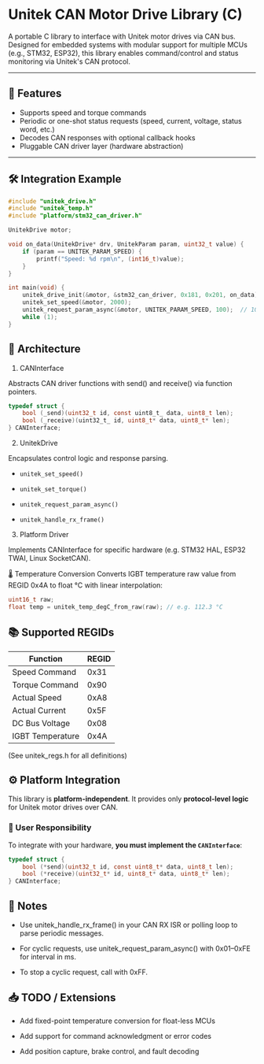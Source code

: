 # Unitek CAN Motor Drive Library (C)

A portable C library to interface with Unitek motor drives via CAN bus.  
Designed for embedded systems with modular support for multiple MCUs (e.g., STM32, ESP32), this library enables command/control and status monitoring via Unitek's CAN protocol.

---

## 🚀 Features

- Supports speed and torque commands
- Periodic or one-shot status requests (speed, current, voltage, status word, etc.)
- Decodes CAN responses with optional callback hooks
- Pluggable CAN driver layer (hardware abstraction)

---

## 🛠️ Integration Example

```c
#include "unitek_drive.h"
#include "unitek_temp.h"
#include "platform/stm32_can_driver.h"

UnitekDrive motor;

void on_data(UnitekDrive* drv, UnitekParam param, uint32_t value) {
    if (param == UNITEK_PARAM_SPEED) {
        printf("Speed: %d rpm\n", (int16_t)value);
    }
}

int main(void) {
    unitek_drive_init(&motor, &stm32_can_driver, 0x181, 0x201, on_data);
    unitek_set_speed(&motor, 2000);
    unitek_request_param_async(&motor, UNITEK_PARAM_SPEED, 100);  // 100ms cycle
    while (1);
}
```

## 🧱 Architecture

1. CANInterface

Abstracts CAN driver functions with send() and receive() via function pointers.

```c
typedef struct {
    bool (_send)(uint32_t id, const uint8_t_ data, uint8_t len);
    bool (_receive)(uint32_t_ id, uint8_t* data, uint8_t* len);
} CANInterface;
```

2. UnitekDrive

Encapsulates control logic and response parsing.

- `unitek_set_speed()`

- `unitek_set_torque()`

- `unitek_request_param_async()`

- `unitek_handle_rx_frame()`

3. Platform Driver

Implements CANInterface for specific hardware (e.g. STM32 HAL, ESP32 TWAI, Linux SocketCAN).

🌡️ Temperature Conversion
Converts IGBT temperature raw value from REGID 0x4A to float °C with linear interpolation:

```c
uint16_t raw;
float temp = unitek_temp_degC_from_raw(raw); // e.g. 112.3 °C
```

## 📚 Supported REGIDs

| Function         | REGID |
| ---------------- | ----- |
| Speed Command    | 0x31  |
| Torque Command   | 0x90  |
| Actual Speed     | 0xA8  |
| Actual Current   | 0x5F  |
| DC Bus Voltage   | 0x08  |
| IGBT Temperature | 0x4A  |

(See unitek_regs.h for all definitions)

## ⚙️ Platform Integration

This library is **platform-independent**. It provides only **protocol-level logic** for Unitek motor drives over CAN.

### 🔌 User Responsibility

To integrate with your hardware, **you must implement the `CANInterface`**:

```c
typedef struct {
    bool (*send)(uint32_t id, const uint8_t* data, uint8_t len);
    bool (*receive)(uint32_t* id, uint8_t* data, uint8_t* len);
} CANInterface;
```

## 📌 Notes

- Use unitek_handle_rx_frame() in your CAN RX ISR or polling loop to parse periodic messages.

- For cyclic requests, use unitek_request_param_async() with 0x01–0xFE for interval in ms.

- To stop a cyclic request, call with 0xFF.

## 📥 TODO / Extensions

- Add fixed-point temperature conversion for float-less MCUs

- Add support for command acknowledgment or error codes

- Add position capture, brake control, and fault decoding

